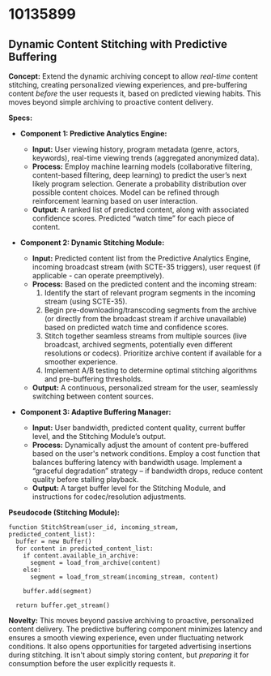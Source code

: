 # 10135899

## Dynamic Content Stitching with Predictive Buffering

**Concept:** Extend the dynamic archiving concept to allow *real-time* content stitching, creating personalized viewing experiences, and pre-buffering content *before* the user requests it, based on predicted viewing habits. This moves beyond simple archiving to proactive content delivery.

**Specs:**

*   **Component 1: Predictive Analytics Engine:**
    *   **Input:** User viewing history, program metadata (genre, actors, keywords), real-time viewing trends (aggregated anonymized data).
    *   **Process:** Employ machine learning models (collaborative filtering, content-based filtering, deep learning) to predict the user’s next likely program selection.  Generate a probability distribution over possible content choices.  Model can be refined through reinforcement learning based on user interaction.
    *   **Output:**  A ranked list of predicted content, along with associated confidence scores.  Predicted “watch time” for each piece of content.

*   **Component 2: Dynamic Stitching Module:**
    *   **Input:** Predicted content list from the Predictive Analytics Engine, incoming broadcast stream (with SCTE-35 triggers), user request (if applicable - can operate preemptively).
    *   **Process:**  Based on the predicted content and the incoming stream:
        1.  Identify the start of relevant program segments in the incoming stream (using SCTE-35).
        2.  Begin pre-downloading/transcoding segments from the archive (or directly from the broadcast stream if archive unavailable) based on predicted watch time and confidence scores.
        3.  Stitch together seamless streams from multiple sources (live broadcast, archived segments, potentially even different resolutions or codecs). Prioritize archive content if available for a smoother experience.
        4.  Implement A/B testing to determine optimal stitching algorithms and pre-buffering thresholds.
    *   **Output:** A continuous, personalized stream for the user, seamlessly switching between content sources.

*   **Component 3: Adaptive Buffering Manager:**
    *   **Input:** User bandwidth, predicted content quality, current buffer level, and the Stitching Module’s output.
    *   **Process:** Dynamically adjust the amount of content pre-buffered based on the user's network conditions. Employ a cost function that balances buffering latency with bandwidth usage.  Implement a “graceful degradation” strategy – if bandwidth drops, reduce content quality before stalling playback.
    *   **Output:**  A target buffer level for the Stitching Module, and instructions for codec/resolution adjustments.

**Pseudocode (Stitching Module):**

```
function StitchStream(user_id, incoming_stream, predicted_content_list):
  buffer = new Buffer()
  for content in predicted_content_list:
    if content.available_in_archive:
      segment = load_from_archive(content)
    else:
      segment = load_from_stream(incoming_stream, content)

    buffer.add(segment)

  return buffer.get_stream()
```

**Novelty:** This moves beyond passive archiving to proactive, personalized content delivery.  The predictive buffering component minimizes latency and ensures a smooth viewing experience, even under fluctuating network conditions. It also opens opportunities for targeted advertising insertions during stitching.  It isn't about simply storing content, but *preparing* it for consumption before the user explicitly requests it.